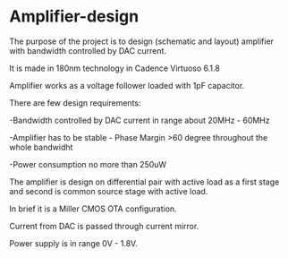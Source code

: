 # Amplifier-design
The purpose of the project is to design (schematic and layout) amplifier with bandwidth controlled by DAC current.

It is made in 180nm technology in Cadence Virtuoso 6.1.8

Amplifier works as a voltage follower loaded with 1pF capacitor.

There are few design requirements:

-Bandwidth controlled by DAC current in range about 20MHz - 60MHz

-Amplifier has to be stable - Phase Margin >60 degree throughout the whole bandwidht

-Power consumption no more than 250uW

The amplifier is design on differential pair with active load as a first stage and second is common source stage with active load.

In brief it is a Miller CMOS OTA configuration.

Current from DAC is passed through current mirror.

Power supply is in range 0V - 1.8V.
